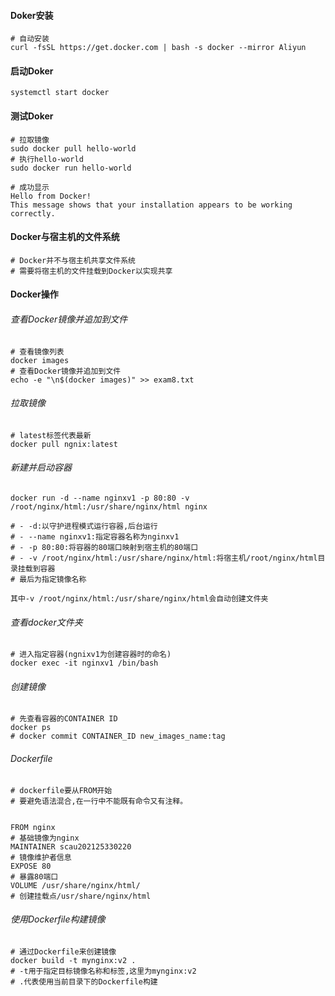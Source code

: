 #### Doker安装

```shell
# 自动安装
curl -fsSL https://get.docker.com | bash -s docker --mirror Aliyun
```

#### 启动Doker

```shell
systemctl start docker
```

#### 测试Doker

```shell
# 拉取镜像
sudo docker pull hello-world
# 执行hello-world
sudo docker run hello-world
```

```shell
# 成功显示
Hello from Docker!
This message shows that your installation appears to be working correctly.
```

#### Docker与宿主机的文件系统

```shell
# Docker并不与宿主机共享文件系统
# 需要将宿主机的文件挂载到Docker以实现共享
```

#### Docker操作

###### 查看Docker镜像并追加到文件

```shell
# 查看镜像列表
docker images
# 查看Docker镜像并追加到文件
echo -e "\n$(docker images)" >> exam8.txt
```

###### 拉取镜像

```shell
# latest标签代表最新
docker pull ngnix:latest
```

###### 新建并启动容器

```shell
docker run -d --name nginxv1 -p 80:80 -v /root/nginx/html:/usr/share/nginx/html nginx

# - -d:以守护进程模式运行容器,后台运行
# - --name nginxv1:指定容器名称为nginxv1
# - -p 80:80:将容器的80端口映射到宿主机的80端口
# - -v /root/nginx/html:/usr/share/nginx/html:将宿主机/root/nginx/html目录挂载到容器
# 最后为指定镜像名称

其中-v /root/nginx/html:/usr/share/nginx/html会自动创建文件夹
```

###### 查看docker文件夹

```shell
# 进入指定容器(ngnixv1为创建容器时的命名)
docker exec -it nginxv1 /bin/bash
```

###### 创建镜像

```shell
# 先查看容器的CONTAINER ID
docker ps
# docker commit CONTAINER_ID new_images_name:tag
```

###### Dockerfile

```shell
# dockerfile要从FROM开始
# 要避免语法混合,在一行中不能既有命令又有注释。


FROM nginx
# 基础镜像为nginx
MAINTAINER scau202125330220
# 镜像维护者信息 
EXPOSE 80
# 暴露80端口
VOLUME /usr/share/nginx/html/
# 创建挂载点/usr/share/nginx/html
```

###### 使用Dockerfile构建镜像

```shell
# 通过Dockerfile来创建镜像
docker build -t mynginx:v2 .
# -t用于指定目标镜像名称和标签,这里为mynginx:v2
# .代表使用当前目录下的Dockerfile构建
```

